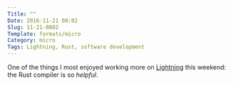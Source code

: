 ```yaml
---
Title: ""
Date: 2016-11-21 08:02
Slug: 11-21-0802
Template: formats/micro
Category: micro
Tags: Lightning, Rust, software development
---
```


One of the things I most enjoyed working more on [Lightning] this weekend: the Rust compiler is so *helpful*.

[Lightning]: https://github.com/chriskrycho/lightning-rs
